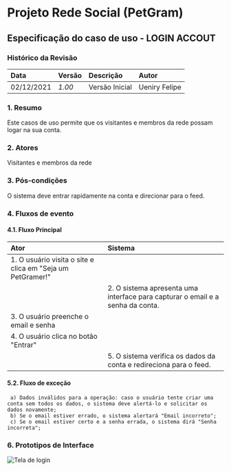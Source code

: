 # Projeto Rede Social (PetGram)

## Especificação do caso de uso - LOGIN ACCOUT

### Histórico da Revisão 

|  Data  | Versão | Descrição | Autor |
|:-------|:-------|:----------|:------|
| 02/12/2021 | *1.00* | Versão Inicial  | Ueniry Felipe |

### 1. Resumo 

Este casos de uso permite que os visitantes e membros da rede possam logar na sua conta.

### 2. Atores 

Visitantes e membros da rede

### 3. Pós-condições

O sistema deve entrar rapidamente na conta e direcionar para o feed.

### 4. Fluxos de evento
#### 4.1. Fluxo Principal
|  Ator  | Sistema |
|:-------|:------- |
|1. O usuário visita o site e clica em "Seja um PetGramer!"||
||2. O sistema apresenta uma interface para capturar o email e a senha da conta.|
|3. O usuário preenche o email e senha||
|4. O usuário clica no botão "Entrar" ||
||5. O sistema verifica os dados da conta e redireciona para o feed.|


#### 5.2. Fluxo de exceção 
     a) Dados inválidos para a operação: caso o usuário tente criar uma conta sem todos os dados, o sistema deve alertá-lo e solicitar os dados novamente;
     b) Se o email estiver errado, o sistema alertará "Email incorreto";
     c) Se o email estiver certo e a senha errada, o sistema dirá "Senha incorreta";


### 6. Prototipos de Interface

![Tela de login](https://awesomescreenshot.s3.amazonaws.com/image/1976766/17842430-3340c0e26303c44a98d86f84d1bd9cf0.png?X-Amz-Algorithm=AWS4-HMAC-SHA256&X-Amz-Credential=AKIAJSCJQ2NM3XLFPVKA%2F20211202%2Fus-east-1%2Fs3%2Faws4_request&X-Amz-Date=20211202T203933Z&X-Amz-Expires=28800&X-Amz-SignedHeaders=host&X-Amz-Signature=65823c489fcf4a9c20e3261e8599432056ad3562f65fdbc142d7587574ec3484 "Tela de login")